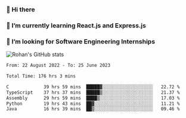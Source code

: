 ### 👋 Hi there 

<!--
**rohznmdev/rohznmdev** is a ✨ _special_ ✨ repository because its `README.md` (this file) appears on your GitHub profile.

Here are some ideas to get you started:

- 🔭 I’m currently working on ...
- 🌱 I’m currently learning Ruby and Ruby on Rails
- 👯 I’m looking to collaborate on ...
- 🤔 I’m looking for help with ...
- 💬 Ask me about ...
- 📫 How to reach me: ...
- 😄 Pronouns: ...
- ⚡ Fun fact: ...
-->
### 🌱 I’m currently learning React.js and Express.js
### 🤔 I’m looking for Software Engineering Internships
![Rohan's GitHub stats](https://github-readme-stats.vercel.app/api?username=rohznmdev&theme=dark&show_icons=true)

<!--START_SECTION:waka-->

```txt
From: 22 August 2022 - To: 25 June 2023

Total Time: 176 hrs 3 mins

C             39 hrs 59 mins  █████▓░░░░░░░░░░░░░░░░░░░   22.72 %
TypeScript    37 hrs 37 mins  █████▒░░░░░░░░░░░░░░░░░░░   21.37 %
Assembly      29 hrs 59 mins  ████▒░░░░░░░░░░░░░░░░░░░░   17.03 %
Python        19 hrs 43 mins  ██▓░░░░░░░░░░░░░░░░░░░░░░   11.21 %
Java          16 hrs 39 mins  ██▒░░░░░░░░░░░░░░░░░░░░░░   09.46 %
```

<!--END_SECTION:waka-->
